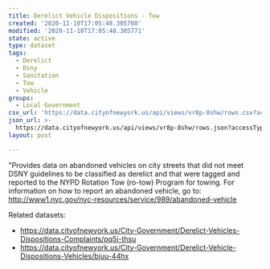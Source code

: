 ```yaml
---
title: Derelict Vehicle Dispositions - Tow
created: '2020-11-10T17:05:48.305760'
modified: '2020-11-10T17:05:48.305771'
state: active
type: dataset
tags:
  - Derelict
  - Dsny
  - Sanitation
  - Tow
  - Vehicle
groups:
  - Local Government
csv_url: 'https://data.cityofnewyork.us/api/views/vr8p-8shw/rows.csv?accessType=DOWNLOAD'
json_url: >-
  https://data.cityofnewyork.us/api/views/vr8p-8shw/rows.json?accessType=DOWNLOAD
layout: post

---
```

"Provides data on abandoned vehicles on city streets that did not meet DSNY guidelines to be classified as derelict and that were tagged and reported to the NYPD Rotation Tow (ro-tow) Program  for towing. For information on how to report an abandoned vehicle, go to: http://www1.nyc.gov/nyc-resources/service/989/abandoned-vehicle 

Related datasets:
- https://data.cityofnewyork.us/City-Government/Derelict-Vehicles-Dispositions-Complaints/pq5i-thsu
- https://data.cityofnewyork.us/City-Government/Derelict-Vehicle-Dispositions-Vehicles/bjuu-44hx
